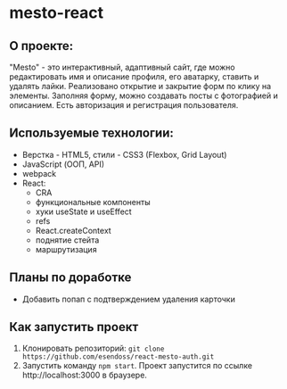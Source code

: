 # mesto-react

**О проекте:**
---
"Mesto" - это интерактивный, адаптивный сайт, где можно редактировать имя и описание профиля, его аватарку, ставить и удалять лайки. Реализовано открытие и закрытие форм по клику на элементы. Заполняя форму, можно создавать посты с фотографией и описанием. Есть авторизация и регистрация пользователя.

**Используемые технологии:**
---
- Верстка - HTML5, стили - CSS3 (Flexbox, Grid Layout)
- JavaScript (ООП, API)
- webpack
- React: 
    + CRA
    + функциональные компоненты
    + хуки useState и useEffect
    + refs
    + React.createContext
    + поднятие стейта
    + маршрутизация

**Планы по доработке**
---
- Добавить попап с подтверждением удаления карточки

**Как запустить проект**
---
1. Клонировать репозиторий: `git clone https://github.com/esendoss/react-mesto-auth.git`
3. Запустить команду `npm start`. Проект запустится по ссылке http://localhost:3000 в браузере. 
